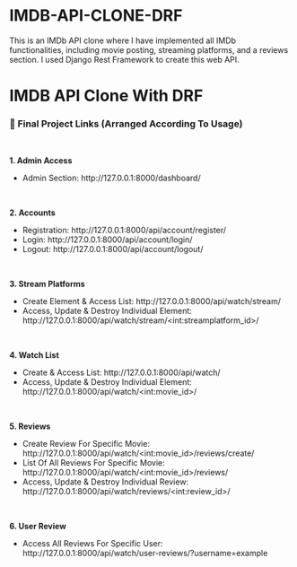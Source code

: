 # IMDB-API-CLONE-DRF
This is an IMDb API clone where I have implemented all IMDb functionalities, including movie posting, streaming platforms, and a reviews section. I used Django Rest Framework to create this web API.
# IMDB API Clone With DRF

<h3>🔗 Final Project Links (Arranged According To Usage)</h3>
<br>

<b>1. Admin Access</b>
<ul>
    <li>Admin Section: http://127.0.0.1:8000/dashboard/</li>
</ul>
<br>

<b>2. Accounts</b>
<ul>
    <li>Registration: http://127.0.0.1:8000/api/account/register/</li>
    <li>Login: http://127.0.0.1:8000/api/account/login/</li>
    <li>Logout: http://127.0.0.1:8000/api/account/logout/</li>
</ul>
<br>

<b>3. Stream Platforms</b>
<ul>
    <li>Create Element & Access List: http://127.0.0.1:8000/api/watch/stream/</li>
    <li>Access, Update & Destroy Individual Element: http://127.0.0.1:8000/api/watch/stream/&lt;int:streamplatform_id&gt;/</li>

</ul>
<br>

<b>4. Watch List</b>
<ul>
    <li>Create & Access List: http://127.0.0.1:8000/api/watch/</li>
    <li>Access, Update & Destroy Individual Element: http://127.0.0.1:8000/api/watch/&lt;int:movie_id&gt;/</li>
</ul>
<br>

<b>5. Reviews</b>
<ul>
    <li>Create Review For Specific Movie: http://127.0.0.1:8000/api/watch/&lt;int:movie_id&gt;/reviews/create/</li>
    <li>List Of All Reviews For Specific Movie: http://127.0.0.1:8000/api/watch/&lt;int:movie_id&gt;/reviews/</li>
    <li>Access, Update & Destroy Individual Review: http://127.0.0.1:8000/api/watch/reviews/&lt;int:review_id&gt;/</li>
</ul>
<br>

<b>6. User Review</b>
<ul>
    <li>Access All Reviews For Specific User: http://127.0.0.1:8000/api/watch/user-reviews/?username=example</li>
</ul>
<br>
